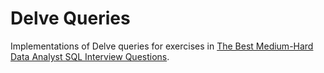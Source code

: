 # Delve Queries

Implementations of Delve queries for exercises in [The Best Medium-Hard Data Analyst SQL Interview Questions](https://quip.com/2gwZArKuWk7W).
